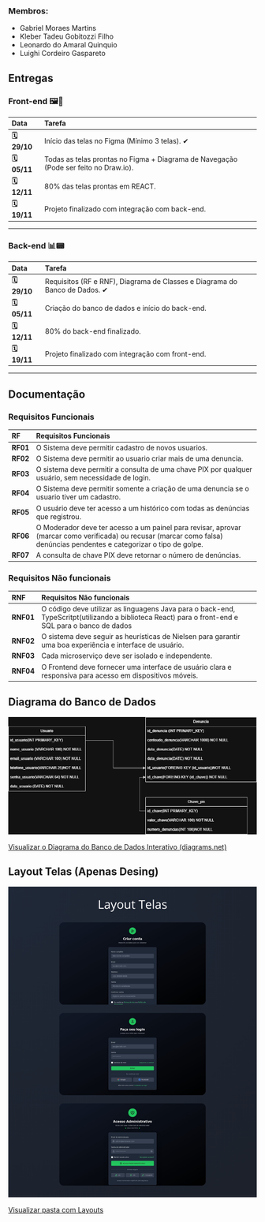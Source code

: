 
### Membros:
* Gabriel Moraes Martins
* Kleber Tadeu Gobitozzi Filho
* Leonardo do Amaral Quinquio
* Luighi Cordeiro Gaspareto


## Entregas

### Front-end 🖼️🎨

| Data | Tarefa |
| :--- | :--- |
| **🗓️ 29/10** | Início das telas no Figma (Mínimo 3 telas). ✔|
| **🗓️ 05/11** | Todas as telas prontas no Figma + Diagrama de Navegação (Pode ser feito no Draw.io). |
| **🗓️ 12/11** | 80% das telas prontas em REACT. |
| **🗓️ 19/11** | Projeto finalizado com integração com back-end. |

---

### Back-end 📊📟

| Data | Tarefa |
| :--- | :--- |
| **🗓️ 29/10** | Requisitos (RF e RNF), Diagrama de Classes e Diagrama do Banco de Dados. ✔|
| **🗓️ 05/11** | Criação do banco de dados e início do back-end. |
| **🗓️ 12/11** | 80% do back-end finalizado. |
| **🗓️ 19/11** | Projeto finalizado com integração com front-end. |

-----

## Documentação

### Requisitos Funcionais

| RF | Requisitos Funcionais |
|:--- | :--- |
| **RF01** |	O Sistema deve permitir cadastro de novos usuarios. |
| **RF02** |	O Sistema deve permitir ao usuario criar mais de uma denuncia. |
| **RF03** |	O sistema deve permitir a consulta de uma chave PIX por qualquer usuário, sem necessidade de login. |
| **RF04** |	O Sistema deve permitir somente a criação de uma denuncia se o usuario tiver um cadastro. |
| **RF05** |  O usuário deve ter acesso a um histórico com todas as denúncias que registrou. |
| **RF06** |  O Moderador deve ter acesso a um painel para revisar, aprovar (marcar como verificada) ou recusar (marcar como falsa) denúncias pendentes e categorizar o tipo de golpe.
| **RF07** |  A consulta de chave PIX deve retornar o número de denúncias.


### Requisitos Não funcionais

| RNF | Requisitos Não funcionais |
|:--- | :--- |
| **RNF01** | O código deve utilizar as linguagens Java para o back-end, TypeScritpt(utilizando a biblioteca React) para o front-end e SQL para o banco de dados |
| **RNF02** |O sistema deve seguir as heurísticas de Nielsen para garantir uma boa experiência e interface de usuário. |
| **RNF03** | Cada microserviço deve ser isolado e independente. |
| **RNF04** | O Frontend deve fornecer uma interface de usuário clara e responsiva para acesso em dispositivos móveis. |


## Diagrama do Banco de Dados

![Imagem Banco de dados](Docs/Diagramas/Diagrama%20db%20Pix%20Shield.jpg)

[Visualizar o Diagrama do Banco de Dados Interativo (diagrams.net)](https://viewer.diagrams.net/index.html?tags=%7B%7D&lightbox=1&highlight=0000ff&edit=_blank&layers=1&nav=1&title=Diagrama%20db%20Pix%20Shield.drawio&dark=auto#R<mxfile><diagram%20name%3D"Page-1"%20id%3D"W171z0s9dX535PrIy8kR">7Zpbc5s6EIB%2FjWeaB5%2FBYEj86FvStM5l7OQk6UtGBRl0IpAjhC%2F99WcFwkDAjtvUdh6Y8YzZ1UrIux%2FSrnDD6PvLC45m3hVzMG3omrNsGIOGrutt6xS%2BpGaVaE47ZqJwOXESVStTTMgvrJSa0kbEwWHBUDBGBZkVlTYLAmyLgg5xzhZFsymjxbvOkItLiomNaFn7QBzhJdozU8v0XzFxvfTOLU21%2BCg1VorQQw5b5FTGsGH0OWMiufKXfUyl81K%2FJP3ON7SuJ8ZxIHbpcGoHiJnW%2FFvU6rnLpwmn3ztNNcoc0Uj94PswQpwwNWexSh0RLohPUQBSb8oCMVEtGsi2R6gzQisWyYmEAtkvqdTzGCe%2FwB5RaGqBApq5UHE2tILFRPZUY3Icgs1t%2Butab1RXaFkwHKFQpLNhlKJZSH7G85MdfcRdEvSYEMxXRguPCDyZIVvaLABdORHhp5Ms%2BzZ1FOYCL3Mq5esLzHws%2BApMVGszjbsCX7eUvMgw0lOMvBxCa%2FSRQtddj51FFy5UgH8j2Hop2MR5jpJ4f7m8voO22%2FHlVXf89Px9%2BHRSQgB%2BuYgjyNkL7jPKOOgDljBBKH2jQpS4AYgUT2U36ToCD1ZXqX3iOHLkXghhIIE7is0G7UwzVk6RKgbdpzR%2BfjzoiGGE3oyRQMROMnvwAbf1tX%2FMhglz7YPcymT4SHMu%2BiyA6SMShxUDNAsswelxJpBAP9dI%2FzYfW5%2Bu96FRkBg7MmLsCxGjhEgAI6eQNHSLiiQ%2BQQEN6zWSy1jitmaY%2BK0rXcRx7K7UAK5c9d3QjU5yRRPNeTJsYvDl3%2B64%2F7U7hjFgSQUWtesbCej1%2FWhUg3lwMHddvPYGZrsEJvYRoRmZWk3MpyKmc0Bi%2BHg%2BfXl8ibBvdDVLj5rN00lFaiMwxA8Cut7zMmJ086SmZWdaShTsCtBGWlr6AXEZWPaPO%2Bspuv%2BGvNkrJg8MORW4hDjwUAUrVrteXI68uLTMY%2B9HVgkXBxyT344G3bthDcqxQTk7NihnJVAGOIgCm6C6xP5gid3WzWKJXVE%2BGdZBS%2BxOVYntrAOu1WX2HlaFs53B2VxmV3Kyt0VBLx%2FF2PB84shha1qK9Uxd0BwbmooSeG%2FQ9G8e%2FMgbv9xNX%2BeGtjgzZ%2BNmxfFdnHKseakTjk9ASUXZe1hKynVMTcmno6Sq3D3wDlQ%2BUMu9DDi%2FGQ8vry%2BgHTIUmbZkbSeFg5KDnQfXkB4e0ooi%2B7CQtsrFE4Boe2iOKxGNW07q1e3Y4FQU3QcGRy%2BFHTsuTitqcKHHXBYgOsy04L0ocLCjfJfZjBibKY%2F9h4VYqcoaRYIV%2FYmXRDzmrp%2FkUBC6RBqk5XQsrFIhgN%2F7mBdyvaSYdYultN%2FG8jlkEbfxtpU%2FsRNQseNtYU93COm4rVHnmCJB5rgwjaqQqq63Evh8FV98UW6031CRzFT1ysDoco5WOTP1HG28j%2FH2PpqZH%2B59%2B475hstkBhmla598ANzyC9i%2BXNSeZ2RZQro%2BL%2FrYeVG7Klk3Ktapdbr29xeqyjQs2eHqo6I9HCAbO0Oz5ayoipH97WVmCRG4ZFxRUr%2F1%2FlS4VJ0S7QuXytfe5VOiIPIxz84VQ7WwSFxqVvb7ztvYysqu28%2F%2BlpbOMdPkNBfeJU3%2B83Q33WHfzXfTYvPv5bsbYgNi9q%2FfJHHM%2FjttDP8H<%2Fdiagram><%2Fmxfile>#%7B"pageId"%3A"W171z0s9dX535PrIy8kR"%7D)


## Layout Telas (Apenas Desing)

![Layout Telas](Docs/Layouts/Layout%20Telas.png)

[Visualizar pasta com Layouts](Docs/Layouts/)


